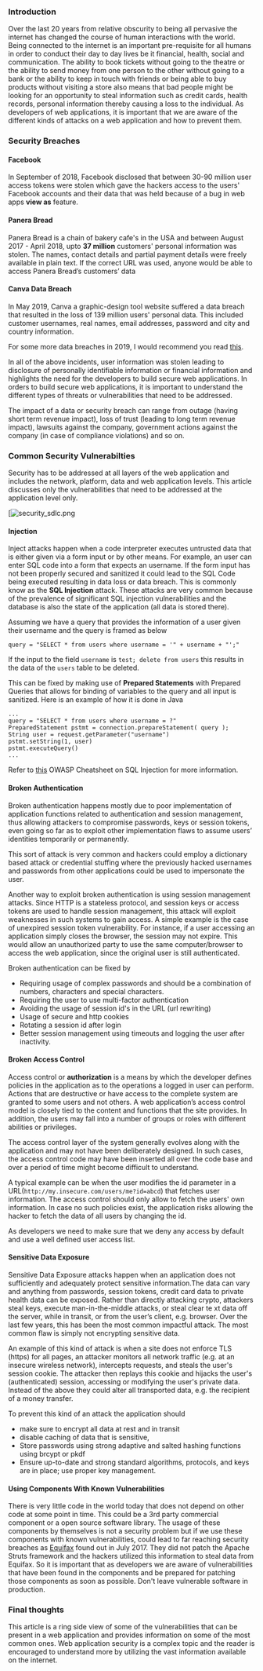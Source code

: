 ### Introduction

Over the last 20 years from relative obscurity to being all pervasive the internet has changed the course of human interactions with the world. Being connected to the internet is an important pre-requisite for all humans in order to conduct their day to day lives be it financial, health, social and communication. The ability to book tickets without going to the theatre or the ability to send money from one person to the other without going to a bank or the ability to keep in touch with friends or being able to buy products without visiting a store also means that bad people might be looking for an opportunity to steal information such as credit cards, health records, personal information thereby causing a loss to the individual. As developers of web applications, it is important that we are aware of the different kinds of attacks on a web application and how to prevent them.

### Security Breaches
#### Facebook 

In September of 2018, Facebook disclosed that between 30-90 million user access tokens were stolen which gave the hackers access to the users' Facebook accounts and their data that was held because of a bug in web apps **view as** feature. 

#### Panera Bread

Panera Bread is a chain of bakery cafe's in the USA and between August 2017 - April 2018, upto **37 million** customers' personal information was stolen. The names, contact details and partial payment details were freely available in plain text. If the correct URL was used, anyone would be able to access Panera Bread’s customers’ data

#### Canva Data Breach

In May 2019, Canva a graphic-design tool website suffered a data breach that resulted in the loss of 139 million users' personal data. This included customer usernames, real names, email addresses, password and city and country information.

For some more data breaches in 2019, I would recommend you read [this](https://www.securitymagazine.com/articles/91366-the-top-12-data-breaches-of-2019 'Top 12 Security Breaches in 2019').

In all of the above incidents, user information was stolen leading to disclosure of personally identifiable information or financial information and highlights the need for the developers to build secure web applications. In orders to build secure web applications, it is important to understand the different types of threats or vulnerabilities that need to be addressed. 

The impact of a data or security breach can range from outage (having short term revenue impact), loss of trust (leading to long term revenue impact), lawsuits against the company, government actions against the company (in case of compliance violations) and so on.

### Common Security Vulnerabilties

Security has to be addressed at all layers of the web application and includes the network, platform, data and web application levels. This article discusses only the vulnerabilities that need to be addressed at the application level only. 

[![security_sdlc.png](https://i.imgur.com/E7cd583.png)

#### Injection

Inject attacks happen when a code interpreter executes untrusted data that is either given via a form input or by other means. For example, an user can enter SQL code into a form that expects an username. If the form input has not been properly secured and sanitized it could lead to the SQL Code being executed resulting in data loss or data breach. This is commonly know as the **SQL Injection** attack. These attacks are very common because of the prevalence of significant SQL injection vulnerabilities and the database is also the state of the application (all data is stored there).

Assuming we have a query that provides the information of a user given their username and the query is framed as below
```
query = "SELECT * from users where username = '" + username + "';"
```

If the input to the field ```username``` is ```test; delete from users``` this results in the data of the ```users``` table to be deleted.

This can be fixed by making use of **Prepared Statements** with Prepared Queries that allows for binding of variables to the query and all input is sanitized. Here is an example of how it is done in Java

```
...
query = "SELECT * from users where username = ?"
PreparedStatement pstmt = connection.prepareStatement( query );
String user = request.getParameter("username")
pstmt.setString(1, user)
pstmt.executeQuery()
...
```

Refer to [this](https://cheatsheetseries.owasp.org/cheatsheets/SQL_Injection_Prevention_Cheat_Sheet.html 'SQL Injection Prevention') OWASP Cheatsheet on SQL Injection for more information.

#### Broken Authentication

Broken authentication happens mostly due to poor implementation of application functions related to authentication and session management, thus allowing attackers to compromise passwords, keys or session tokens, even going so far as to exploit other implementation flaws to assume users’ identities temporarily or permanently.

This sort of attack is very common and hackers could employ a dictionary based attack or credential stuffing where the previously hacked usernames and passwords from other applications could be used to impersonate the user. 

Another way to exploit broken authentication is using session management attacks. Since HTTP is a stateless protocol, and session keys or access tokens are used to handle session management, this attack will exploit weaknesses in such systems to gain access. A simple example is the case of unexpired session token vulnerability. For instance, if a user accessing an application simply closes the browser, the session may not expire. This would allow an unauthorized party to use the same computer/browser to access the web application, since the original user is still authenticated.

Broken authentication can be fixed by 
* Requiring usage of complex passwords and should be a combination of numbers, characters and special characters.
* Requiring the user to use multi-factor authentication
* Avoiding the usage of session id's in the URL (url rewriting)
* Usage of secure and http cookies
* Rotating a session id after login
* Better session management using timeouts and logging the user after inactivity.

#### Broken Access Control

Access control or **authorization** is a means by which the developer defines policies in the application as to the operations a logged in user can perform. Actions that are destructive or have access to the complete system are granted to some users and not others. A web application’s access control model is closely tied to the content and functions that the site provides. In addition, the users may fall into a number of groups or roles with different abilities or privileges. 

The access control layer of the system generally evolves along with the application and may not have been deliberately designed. In such cases, the access control code may have been inserted all over the code base and over a period of time might become difficult to understand.

A typical example can be when the user modifies the id parameter in a URL(```http://my.insecure.com/users/me?id=abcd```) that fetches user information. The access control should only allow to fetch the users' own information. In case no such policies exist, the application risks allowing the hacker to fetch the data of all users by changing the id. 

As developers we need to make sure that we deny any access by default and use a well defined user access list.

#### Sensitive Data Exposure

Sensitive Data Exposure attacks happen when an application does not sufficiently and adequately protect sensitive information.The data can vary and anything from passwords, session tokens, credit card data to private health data can be exposed. Rather than directly attacking crypto, attackers steal keys, execute man-in-the-middle attacks, or steal clear te xt data off the server, while in transit, or from the user’s client, e.g. browser. Over the last few years, this has been the most common impactful attack. The most common flaw is simply not encrypting sensitive data. 

An example of this kind of attack is when a site does not enforce TLS (https) for all pages, an attacker monitors all network traffic (e.g. at an insecure wireless network), intercepts requests, and steals the user's session cookie. The attacker then replays this cookie and hijacks the user's (authenticated) session, accessing or modifying the user's private data. Instead of the above they could alter all transported data, e.g. the recipient of a money transfer. 

To prevent this kind of an attack the application should 
* make sure to encrypt all data at rest and in transit
* disable caching of data that is sensitive, 
* Store passwords using strong adaptive and salted hashing functions using brcypt or pkdf 
* Ensure up-to-date and strong standard algorithms, protocols, and keys are in place; use proper key management.

#### Using Components With Known Vulnerabilities

There is very little code in the world today that does not depend on other code at some point in time. This could be a 3rd party commercial component or a open source software library. The usage of these components by themselves is not a security problem but if we use these components with known vulnerabilities, could lead to far reaching security breaches as [Equifax](https://www.nbcnews.com/business/consumer/how-did-equifax-hack-even-happen-n801331 'Equifax') found out in July 2017. They did not patch the Apache Struts framework and the hackers utilized this information to steal data from Equifax. So it is important that as developers we are aware of vulnerabilities that have been found in the components and be prepared for patching those components as soon as possible. Don't leave vulnerable software in production.

### Final thoughts

This article is a ring side view of some of the vulnerabilities that can be present in a web application and provides information on some of the most common ones. Web application security is a complex topic and the reader is encouraged to understand more by utilizing the vast information available on the internet.